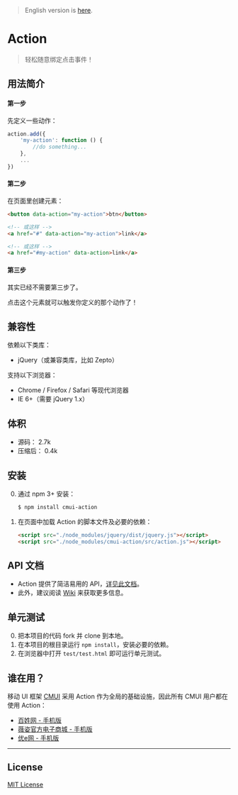 > English version is [here](https://github.com/cssmagic/action/wiki).

# Action

> 轻松随意绑定点击事件！

## 用法简介

#### 第一步

先定义一些动作：

```js
action.add({
    'my-action': function () {
        //do something...
    },
    ...
})
```

#### 第二步

在页面里创建元素：

```html
<button data-action="my-action">btn</button>

<!-- 或这样 -->
<a href="#" data-action="my-action">link</a>

<!-- 或这样 -->
<a href="#my-action" data-action>link</a>
```

#### 第三步

其实已经不需要第三步了。

点击这个元素就可以触发你定义的那个动作了！

## 兼容性

依赖以下类库：

* jQuery（或兼容类库，比如 Zepto）

支持以下浏览器：

* Chrome / Firefox / Safari 等现代浏览器
* IE 6+（需要 jQuery 1.x）

## 体积

* 源码： 2.7k
* 压缩后： 0.4k

## 安装

0. 通过 npm 3+ 安装：

	```sh
	$ npm install cmui-action
	```

0. 在页面中加载 Action 的脚本文件及必要的依赖：

	```html
	<script src="./node_modules/jquery/dist/jquery.js"></script>
	<script src="./node_modules/cmui-action/src/action.js"></script>
	```

## API 文档

* Action 提供了简洁易用的 API，[详见此文档](https://github.com/cssmagic/action/issues/9)。
* 此外，建议阅读 [Wiki](https://github.com/cssmagic/action/wiki) 来获取更多信息。

## 单元测试

0. 把本项目的代码 fork 并 clone 到本地。
0. 在本项目的根目录运行 `npm install`，安装必要的依赖。
0. 在浏览器中打开 `test/test.html` 即可运行单元测试。

## 谁在用？

移动 UI 框架 [CMUI](https://github.com/CMUI/CMUI) 采用 Action 作为全局的基础设施，因此所有 CMUI 用户都在使用 Action：

* [百姓网 - 手机版](http://m.baixing.com/)
* [薇姿官方电子商城 - 手机版](http://m.vichy.com.cn/)
* [优e网 - 手机版](http://m.uemall.com/)

***

## License

[MIT License](http://www.opensource.org/licenses/mit-license.php)
